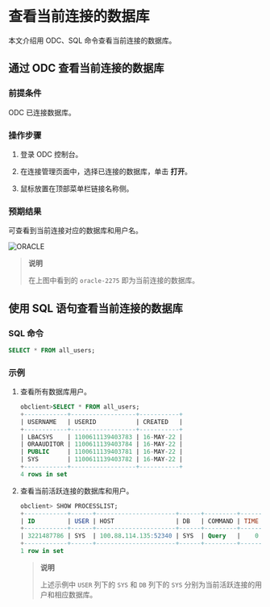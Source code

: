 # 查看当前连接的数据库

本文介绍用 ODC、SQL 命令查看当前连接的数据库。

## 通过 ODC 查看当前连接的数据库

### 前提条件

ODC 已连接数据库。

### 操作步骤

1. 登录 ODC 控制台。

2. 在连接管理页面中，选择已连接的数据库，单击 **打开**。

3. 鼠标放置在顶部菜单栏链接名称侧。

### 预期结果

可查看到当前连接对应的数据库和用户名。

![ORACLE](https://obbusiness-private.oss-cn-shanghai.aliyuncs.com/doc/img/observer-enterprise/V3.2.3/zh-CN/2.Application-development-based-on-Oracle-mode/3.Create-and-manage-database-objects/322_3232.png)

> **说明**
>
> 在上图中看到的 `oracle-2275` 即为当前连接的数据库。

## 使用 SQL 语句查看当前连接的数据库

### SQL 命令

```sql
SELECT * FROM all_users;
```

### 示例

1. 查看所有数据库用户。

   ```sql
   obclient>SELECT * FROM all_users;
   +------------+------------------+-----------+
   | USERNAME   | USERID           | CREATED   |
   +------------+------------------+-----------+
   | LBACSYS    | 1100611139403783 | 16-MAY-22 |
   | ORAAUDITOR | 1100611139403784 | 16-MAY-22 |
   | PUBLIC     | 1100611139403781 | 16-MAY-22 |
   | SYS        | 1100611139403782 | 16-MAY-22 |
   +------------+------------------+-----------+
   4 rows in set
   ```

2. 查看当前活跃连接的数据库和用户。

   ```sql
   obclient> SHOW PROCESSLIST;
   +------------+------+----------------------+------+---------+------+--------+------------------+
   | ID         | USER | HOST                 | DB   | COMMAND | TIME | STATE  | INFO             |
   +------------+------+----------------------+------+---------+------+--------+------------------+
   | 3221487786 | SYS  | 100.88.114.135:52340 | SYS  | Query   |    0 | ACTIVE | SHOW PROCESSLIST |
   +------------+------+----------------------+------+---------+------+--------+------------------+
   1 row in set
   ```

   > **说明**
   >
   > 上述示例中 `USER` 列下的 `SYS` 和 `DB` 列下的 `SYS` 分别为当前活跃连接的用户和相应数据库。
